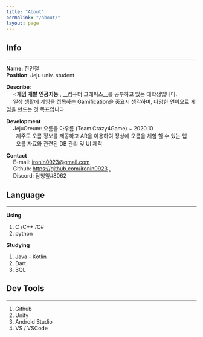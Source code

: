 ```yaml
---
title: "About"
permalink: "/about/"
layout: page
---
```


## Info
---

__Name__: 한인철  
__Position__: Jeju univ. student  

__Describe__:  
&emsp; <__게임 개발__  __인공지능__ , __컴퓨터 그래픽스__를 공부하고 있는 대학생입니다.  
&emsp; 일상 생활에 게임을 접목하는 Gamification을 중요시 생각하며, 다양한 언어으로 게임을 만드는 것 목표압니다.  

__Development__  
&emsp; JejuOreum: 오름을 아우름 (Team.Crazy4Game) ~ 2020.10  
&emsp; &nbsp; 제주도 오름 정보를 제공하고 AR을 이용하여 정상에 오름을 체험 할 수 있는 앱  
&emsp; &nbsp; 오름 자료와 관련된 DB 관리 및 UI 제작  

__Contact__  
&emsp; E-mail: [ironin0923@gmail.com](mailto:ironin0923@gmail.com)  
&emsp; Github: https://github.com/ironin0923 [.]  
&emsp; Discord: 담청잎#8062

## Language
---

__Using__  
1. C /C++ /C#
2. python

__Studying__
1. Java - Kotlin
2. Dart
3. SQL

## Dev Tools
---

1. Github
2. Unity
3. Android Studio
4. VS / VSCode

[.]: https://github.com/InZury
